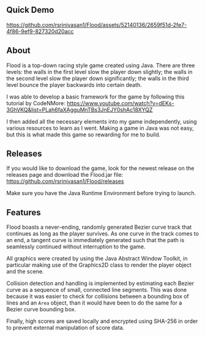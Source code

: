 Quick Demo
----------

https://github.com/rsrinivasan1/Flood/assets/52140136/2659f51d-2fe7-4f86-9ef9-827320d20acc

About
-----
Flood is a top-down racing style game created using Java. There are three levels: the walls in the first level slow the player down slightly; the walls in the second level slow the player down significantly; the walls in the third level bounce the player backwards into certain death.

I was able to develop a basic framework for the game by following this tutorial by CodeNMore: https://www.youtube.com/watch?v=dEKs-3GhVKQ&list=PLah6faXAgguMnTBs3JnEJY0shAc18XYQZ

I then added all the necessary elements into my game independently, using various resources to learn as I went. Making a game in Java was not easy, but this is what made this game so rewarding for me to build.

Releases
--------
If you would like to download the game, look for the newest release on the releases page and download the Flood.jar file: https://github.com/rsrinivasan1/Flood/releases  

Make sure you have the Java Runtime Environment before trying to launch.

Features
--------

Flood boasts a never-ending, randomly generated Bezier curve track that continues as long as the player survives. As one curve in the track comes to an end, a tangent curve is immediately generated such that the path is seamlessly continued without interruption to the game.

All graphics were created by using the Java Abstract Window Toolkit, in particular making use of the Graphics2D class to render the player object and the scene.

Collision detection and handling is implemented by estimating each Bezier curve as a sequence of small, connected line segments. This was done because it was easier to check for collisions between a bounding box of lines and an ```Area``` object, than it would have been to do the same for a Bezier curve bounding box.

Finally, high scores are saved locally and encrypted using SHA-256 in order to prevent external manipulation of score data.
